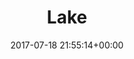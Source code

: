 ---
title:		"Lake"
type:		"photos"
mediatype:	"upload"
location:   "Södertälje, Sweden"
description: "The lake at sunset"
date:		"2017-07-18 21:55:14+00:00"
album:		"landscapes"
filename:		"sodertalje-lake.md"
series:		"cycle-tour"
cl_public_id:		"landscapes/sodertalje-lake"
cl_version:		1520177439
format:		"tiff"
bytes:		4488956
width:		2560
height:		1440
colours:
- "#222540"
- "#000000"
- "#030F25"
- "#3D4C6E"
- "#34233C"
- "#B9D4DE"
- "#E8DBC7"
- "#466984"
- "#7CA9C4"
- "#814251"
- "#6C6980"
- "#504666"
- "#052441"
- "#E8E8DD"
- "#45283F"
- "#6F4560"
- "#D06C6E"
- "#5B4766"
- "#ACAEC8"
- "#0F3C63"
- "#778992"
exposure_mode:		"Auto"
program:		"Aperture-priority AE"
aperture:		"8.0"
focal_length:		"50.0 mm"
iso:		"400"
shutter_speed:		"1/80"
metering:		"Multi-segment"
flash:		"Off, Did not fire"
white_balance:		"Custom"
colour_temp:		"3600"
has_crop:		"false"
orientation:		"Horizontal (normal)"
camera_model:		"NIKON D800"
lens_info:		"0mm f/0"
artist:		"No artist info"
x_resolution:		"300"
y_resolution:		"300"
---